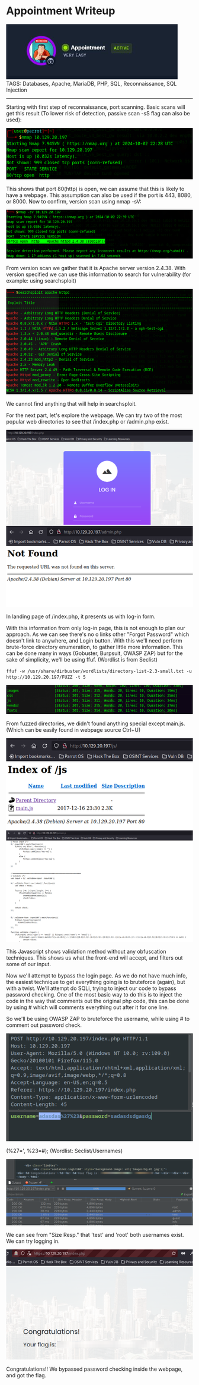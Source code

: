 # Appointment Writeup
<img src="Machine.JPG">
TAGS: Databases, Apache, MariaDB, PHP, SQL, Reconnaissance, SQL Injection

------------------------------------------------------------------------------------------------
Starting with first step of reconnaissance, port scanning. 
Basic scans will get this result (To lower risk of detection, passive scan -sS flag can also be used):

<img src="Nmap_1.png">

This shows that port 80(http) is open, we can assume that this is likely to have a webpage. This assumption can also be used if the port is 443, 8080, or 8000.
Now to confirm, version scan using nmap -sV:

<img src="Nmap_2.png">

From version scan we gather that it is Apache server version 2.4.38. With version specified we can use this information to search for vulnerability (for example: using searchsploit)

<img src="Searchsploit.png">

We cannot find anything that will help in searchsploit.

For the next part, let's explore the webpage. We can try two of the most popular web directories to see that /index.php or /admin.php exist.

<img src="LoginPage.png">
<img src="Admin.png">

In landing page of /index.php, it presents us with log-in form.

With this information from only log-in page, this is not enough to plan our approach. As we can see there's no o links other "Forgot Password" which doesn't link to anywhere, and Login button. With this we'll need perform brute-force directory enumeration, to gather little more information. This can be done many in ways (Gobuster, Burpsuit, OWASP ZAP) but for the sake of simplicity, we'll be using ffuf. (Wordlist is from Seclist)
```
ffuf -w /usr/share/dirbuster/wordlists/directory-list-2.3-small.txt -u http://10.129.20.197/FUZZ -t 5
```
<img src="ffuf.png">


From fuzzed directories, we didn't found anything special except main.js. (Which can be easily found in webpage source Ctrl+U)

<img src="js.png">
<img src="Main_Script.png">

This Javascript shows validation method without any obfuscation techniques. This shows us what the front-end will accept, and filters out some of our input.

Now we'll attempt to bypass the login page. As we do not have much info, the easiest technique to get everything going is to bruteforce (again), but with a twist. We'll attempt do SQLi, trying to inject our code to bypass password checking. One of the most basic way to do this is to inject the code in the way that comments out the original php code, this can be done by using # which will comments everything out after it for one line.

So we'll be using OWASP ZAP to bruteforce the username, while using # to comment out password check.

<img src="Zap1.png">

(%27=', %23=#); (Wordlist: Seclist/Usernames)

<img src="Zap2.png">

We can see from "Size Resp." that 'test' and 'root' both usernames exist. We can try logging in.

<img src="flag.png">

Congratulations!! We bypassed password checking inside the webpage, and got the flag.

